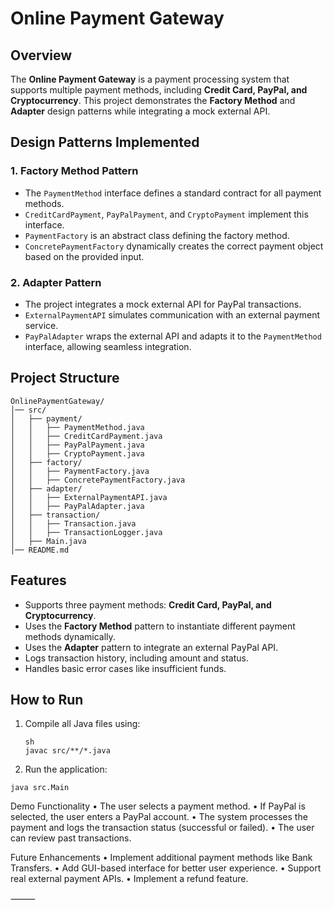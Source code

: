 # Online Payment Gateway

## Overview
The **Online Payment Gateway** is a payment processing system that supports multiple payment methods, including **Credit Card, PayPal, and Cryptocurrency**. This project demonstrates the **Factory Method** and **Adapter** design patterns while integrating a mock external API.

## Design Patterns Implemented

### 1. Factory Method Pattern
- The `PaymentMethod` interface defines a standard contract for all payment methods.
- `CreditCardPayment`, `PayPalPayment`, and `CryptoPayment` implement this interface.
- `PaymentFactory` is an abstract class defining the factory method.
- `ConcretePaymentFactory` dynamically creates the correct payment object based on the provided input.

### 2. Adapter Pattern
- The project integrates a mock external API for PayPal transactions.
- `ExternalPaymentAPI` simulates communication with an external payment service.
- `PayPalAdapter` wraps the external API and adapts it to the `PaymentMethod` interface, allowing seamless integration.

## Project Structure

```
OnlinePaymentGateway/
│── src/
│   ├── payment/
│   │   ├── PaymentMethod.java
│   │   ├── CreditCardPayment.java
│   │   ├── PayPalPayment.java
│   │   ├── CryptoPayment.java
│   ├── factory/
│   │   ├── PaymentFactory.java
│   │   ├── ConcretePaymentFactory.java
│   ├── adapter/
│   │   ├── ExternalPaymentAPI.java
│   │   ├── PayPalAdapter.java
│   ├── transaction/
│   │   ├── Transaction.java
│   │   ├── TransactionLogger.java
│   ├── Main.java
│── README.md
```


## Features
- Supports three payment methods: **Credit Card, PayPal, and Cryptocurrency**.
- Uses the **Factory Method** pattern to instantiate different payment methods dynamically.
- Uses the **Adapter** pattern to integrate an external PayPal API.
- Logs transaction history, including amount and status.
- Handles basic error cases like insufficient funds.

## How to Run
1. Compile all Java files using:
   ```
   sh
   javac src/**/*.java
   ```

2. Run the application:
```
java src.Main
```




Demo Functionality
	•	The user selects a payment method.
	•	If PayPal is selected, the user enters a PayPal account.
	•	The system processes the payment and logs the transaction status (successful or failed).
	•	The user can review past transactions.

Future Enhancements
	•	Implement additional payment methods like Bank Transfers.
	•	Add GUI-based interface for better user experience.
	•	Support real external payment APIs.
	•	Implement a refund feature.

⸻
